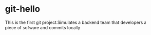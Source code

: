 # git-hello
This is the first git project.Simulates a backend  team that developers a piece of sofware and commits locally
